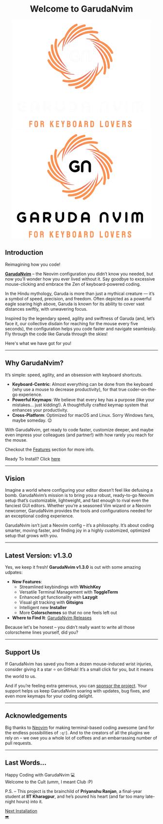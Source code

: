 <div align="center">
  <h1>
    <span class="mh-color h-font">Welcome to GarudaNvim</span>
  </h1>    
  <img
    id="garuda-logo-dark"
    class="garuda-logo"
    alt="GarudaNvim Logo Dark"
    src="assets/images/GN_Dark.png#only-dark"
  >
  <img
    id="garuda-logo-light"
    class="garuda-logo"
    alt="GarudaNvim Logo Light"
    src="assets/images/GN_Light.png#only-light"
  >
</div>

## <span class="sh-font msh-color">Introduction</span>

Reimagining how you code!

**[GarudaNvim](https://github.com/GarudaNvim/GarudaNvim)** – the Neovim configuration you didn’t know you needed, but now you’ll wonder how you ever lived without it. Say goodbye to excessive mouse-clicking and embrace the Zen of keyboard-powered coding.

In the Hindu mythology, Garuda is more than just a mythical creature — it’s a symbol of speed, precision, and freedom. Often depicted as a powerful eagle soaring high above, Garuda is known for its ability to cover vast distances swiftly, with unwavering focus.

Inspired by the legendary speed, agility and swiftness of Garuda (and, let’s face it, our collective disdain for reaching for the mouse every five seconds), the configuration helps you code faster and navigate seamlessly.</br>
Fly through the code like Garuda through the skies!

Here's what we have got for you!

---

## <span class="sh-font msh-color">Why GarudaNvim?</span>

It’s simple: speed, agility, and an obsession with keyboard shortcuts.

- **Keyboard-Centric**: Almost everything can be done from the keyboard (why use a mouse to decrease productivity), for that true coder-on-the-go experience.
- **Powerful Keymaps**: We believe that every key has a purpose (like your mistakes… just kidding!). A thoughtfully crafted keymap system that enhances your productivity.
- **Cross-Platform**: Optimized for macOS and Linux. Sorry Windows fans, maybe someday. 😉

With GarudaNvim, get ready to code faster, customize deeper, and maybe even impress your colleagues (and partner!) with how rarely you reach for the mouse.

Checkout the [Features](features.md) section for more info.

Ready To Install? Click [here](installation.md)

---

## <span class="sh-font msh-color">Vision</span>

Imagine a world where configuring your editor doesn’t feel like defusing a bomb. GarudaNvim’s mission is to bring you a robust, ready-to-go Neovim setup that’s customizable, lightweight, and fast enough to rival even the fanciest GUI editors. Whether you’re a seasoned Vim wizard or a Neovim newcomer, GarudaNvim provides the tools and configurations needed for an exceptional coding experience.

GarudaNvim isn’t just a Neovim config – it’s a philosophy. It’s about coding smarter, moving faster, and finding joy in a highly customized, optimized setup that grows with you.

---

## <span class="sh-font msh-color">Latest Version: v1.3.0</span>

Yes, we keep it fresh! **GarudaNvim v1.3.0** is out with some amazing udpates:

- **New Features**:
    - Streamlined keybindings with **WhichKey**
    - Versatile Terminal Management with **ToggleTerm**
    - Enhanced git functionality with **Lazygit**
    - Visual git tracking with **Gitsigns**
    - Intelligent new **Installer**
    - More **Colorschemes** so that no one feels left out
- **Where to Find It**: [GarudaNvim Releases](https://github.com/GarudaNvim/GarudaNvim/releases/tag/v1.3.0)

Because let's be honest – you didn’t really want to write all those colorscheme lines yourself, did you?

---

## <span class="sh-font msh-color">Support Us</span>

If GarudaNvim has saved you from a dozen mouse-induced wrist injuries, consider giving it a star ⭐ on GitHub! It’s a small click for you, but it means the world to us.

And if you’re feeling extra generous, you can [sponsor the project](https://github.com/sponsors/prrockzed). Your support helps us keep GarudaNvim soaring with updates, bug fixes, and even more keymaps for your coding delight.

---

## <span class="sh-font msh-color">Acknowledgements</span>

Big thanks to [Neovim](https://github.com/neovim/neovim) for making terminal-based coding awesome (and for the endless possibilities of `:q!`). And to the creators of all the plugins we rely on – we owe you a whole lot of coffees and an embarrassing number of pull requests.

---

## <span class="sh-font msh-color">Last Words...</span>

Happy Coding with GarudaNvim 💻 </br>
Welcome to the Cult (umm, I meant Club :P)

P.S. – This project is the brainchild of **Priyanshu Ranjan**, a final-year student at **IIT Kharagpur**, and he’s poured his heart (and far too many late-night hours) into it.

<div class="navigation index">
    <a href="/installation" class="nav-link">
        <div class="nav-content">
            <div class="nav-text right">
                <span class="label">Next</span>
                <span class="page-name">Installation</span>
            </div>
            <span class="arrow">➡️</span>
        </div>
    </a>
</div>
